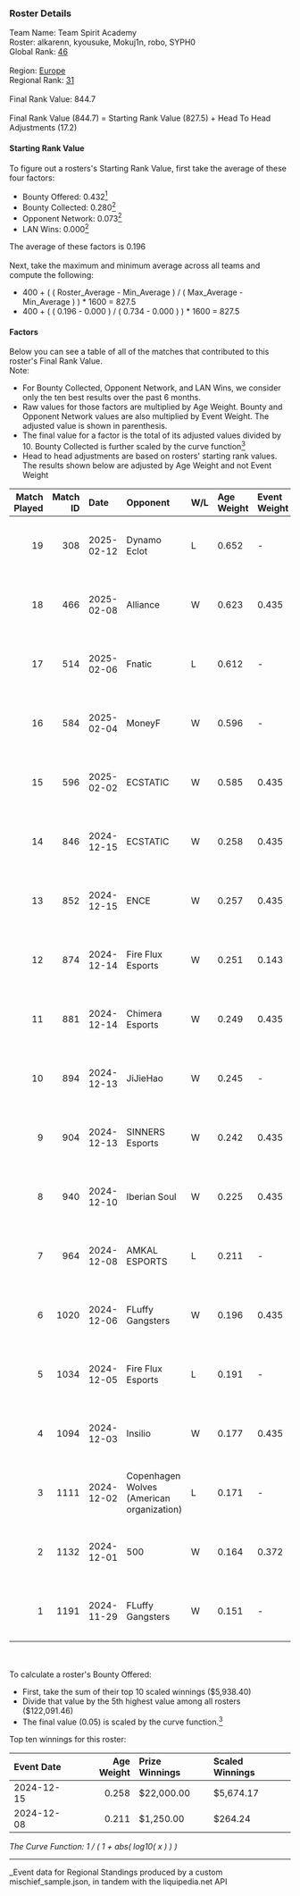 ### Roster Details<br />
Team Name: Team Spirit Academy<br />
Roster: alkarenn, kyousuke, Mokuj1n, robo, SYPH0<br />
Global Rank: [46](../../standings_global_2025_05_05.md)<br />
<br />
Region: [Europe]( ../../standings_europe_2025_05_05.md)<br />
Regional Rank: [31]( ../../standings_europe_2025_05_05.md)<br />
<br />
Final Rank Value:  844.7<br />
<br />
Final Rank Value (844.7) = Starting Rank Value (827.5) + Head To Head Adjustments (17.2)<br />

#### Starting Rank Value<br />
To figure out a rosters's Starting Rank Value, first take the average of these four factors:<br />
- Bounty Offered: 0.432[<sup>1</sup>](#table2)
- Bounty Collected: 0.280[<sup>2</sup>](#table1)
- Opponent Network: 0.073[<sup>2</sup>](#table1)
- LAN Wins: 0.000[<sup>2</sup>](#table1)

The average of these factors is 0.196<br />
<br />
Next, take the maximum and minimum average across all teams and compute the following:<br />
- 400 + ( ( Roster_Average - Min_Average ) / ( Max_Average - Min_Average ) ) * 1600 = 827.5
- 400 + ( ( 0.196 - 0.000 ) / ( 0.734 - 0.000 ) ) * 1600 = 827.5


#### Factors<br />
Below you can see a table of all of the matches that contributed to this roster's Final Rank Value.<br />
Note:<br />

- For Bounty Collected, Opponent Network, and LAN Wins, we consider only the ten best results over the past 6 months.
- Raw values for those factors are multiplied by Age Weight. Bounty and Opponent Network values are also multiplied by Event Weight. The adjusted value is shown in parenthesis.
- The final value for a factor is the total of its adjusted values divided by 10. Bounty Collected is further scaled by the curve function[<sup>3</sup>](#curveFunction)
- Head to head adjustments are based on rosters' starting rank values. The results shown below are adjusted by Age Weight and not Event Weight
<span id="table1"></span><br />


| Match Played | Match ID | Date       | Opponent                                  | W/L | Age Weight | Event Weight | Bounty Collected | Opponent Network | LAN Wins  | H2H Adj. | Roster                                   |
| -: | -: | :- | :- | :- | :- | :- | :- | :- | :- | -: | :- |
|           19 |      308 | 2025-02-12 | Dynamo Eclot                              | L   | 0.652      | -            | -                | -                | -         |    -9.06 | alkarenn, kyousuke, Mokuj1n, robo, SYPH0 |
|           18 |      466 | 2025-02-08 | Alliance                                  | W   | 0.623      | 0.435        | 0.006 (0.002)    | 0.572 (0.155)    | 0 (0.000) |     7.49 | alkarenn, kyousuke, Mokuj1n, robo, SYPH0 |
|           17 |      514 | 2025-02-06 | Fnatic                                    | L   | 0.612      | -            | -                | -                | -         |    -8.87 | alkarenn, kyousuke, Mokuj1n, robo, SYPH0 |
|           16 |      584 | 2025-02-04 | MoneyF                                    | W   | 0.596      | -            | -                | -                | 0 (0.000) |     2.80 | alkarenn, kyousuke, Mokuj1n, robo, SYPH0 |
|           15 |      596 | 2025-02-02 | ECSTATIC                                  | W   | 0.585      | 0.435        | 0.021 (0.005)    | 0.858 (0.218)    | 0 (0.000) |     7.85 | alkarenn, kyousuke, Mokuj1n, robo, SYPH0 |
|           14 |      846 | 2024-12-15 | ECSTATIC                                  | W   | 0.258      | 0.435        | 0.021 (0.002)    | 0.858 (0.096)    | 0 (0.000) |     3.73 | alkarenn, kyousuke, Mokuj1n, robo, SYPH0 |
|           13 |      852 | 2024-12-15 | ENCE                                      | W   | 0.257      | 0.435        | 0.046 (0.005)    | 0.295 (0.033)    | 0 (0.000) |     3.67 | alkarenn, kyousuke, Mokuj1n, robo, SYPH0 |
|           12 |      874 | 2024-12-14 | Fire Flux Esports                         | W   | 0.251      | 0.143        | 0.006 (0.000)    | 0.866 (0.031)    | 0 (0.000) |     3.31 | alkarenn, kyousuke, Mokuj1n, robo, SYPH0 |
|           11 |      881 | 2024-12-14 | Chimera Esports                           | W   | 0.249      | 0.435        | 0.012 (0.001)    | 0.228 (0.025)    | 0 (0.000) |     3.29 | alkarenn, kyousuke, Mokuj1n, robo, SYPH0 |
|           10 |      894 | 2024-12-13 | JiJieHao                                  | W   | 0.245      | -            | -                | -                | 0 (0.000) |     1.18 | alkarenn, kyousuke, Mokuj1n, robo, SYPH0 |
|            9 |      904 | 2024-12-13 | SINNERS Esports                           | W   | 0.242      | 0.435        | 0.018 (0.002)    | 0.268 (0.028)    | 0 (0.000) |     3.44 | alkarenn, kyousuke, Mokuj1n, robo, SYPH0 |
|            8 |      940 | 2024-12-10 | Iberian Soul                              | W   | 0.225      | 0.435        | 0.007 (0.001)    | 0.589 (0.058)    | 0 (0.000) |     2.98 | alkarenn, kyousuke, Mokuj1n, robo, SYPH0 |
|            7 |      964 | 2024-12-08 | AMKAL ESPORTS                             | L   | 0.211      | -            | -                | -                | -         |    -5.45 | alkarenn, kyousuke, Mokuj1n, robo, SYPH0 |
|            6 |     1020 | 2024-12-06 | FLuffy Gangsters                          | W   | 0.196      | 0.435        | 0.002 (0.000)    | -                | -         |     1.81 | alkarenn, kyousuke, Mokuj1n, robo, SYPH0 |
|            5 |     1034 | 2024-12-05 | Fire Flux Esports                         | L   | 0.191      | -            | -                | -                | -         |    -3.51 | alkarenn, kyousuke, Mokuj1n, robo, SYPH0 |
|            4 |     1094 | 2024-12-03 | Insilio                                   | W   | 0.177      | 0.435        | -                | 0.264 (0.020)    | -         |     0.90 | alkarenn, kyousuke, Mokuj1n, robo, SYPH0 |
|            3 |     1111 | 2024-12-02 | Copenhagen Wolves (American organization) | L   | 0.171      | -            | -                | -                | -         |    -3.28 | alkarenn, kyousuke, Mokuj1n, robo, SYPH0 |
|            2 |     1132 | 2024-12-01 | 500                                       | W   | 0.164      | 0.372        | 0.134 (0.008)    | 1.000 (0.061)    | -         |     3.55 | alkarenn, kyousuke, Mokuj1n, robo, SYPH0 |
|            1 |     1191 | 2024-11-29 | FLuffy Gangsters                          | W   | 0.151      | -            | -                | -                | -         |     1.38 | alkarenn, kyousuke, Mokuj1n, robo, SYPH0 |

<br />
<span id="table2"></span><br />
To calculate a roster's Bounty Offered:<br />

- First, take the sum of their top 10 scaled winnings ($5,938.40)
- Divide that value by the 5th highest value among all rosters ($122,091.46)
- The final value (0.05) is scaled by the curve function.[<sup>3</sup>](#curveFunction)

Top ten winnings for this roster:<br />

| Event Date | Age Weight | Prize Winnings | Scaled Winnings |
| :- | -: | :- | :- |
| 2024-12-15 |      0.258 | $22,000.00     | $5,674.17       |
| 2024-12-08 |      0.211 | $1,250.00      | $264.24         |


<span id="curveFunction"></span>_The Curve Function: 1 / ( 1 + abs( log10( x ) ) )_<br />

---
_Event data for Regional Standings produced by a custom mischief_sample.json, in tandem with the liquipedia.net API<br />
